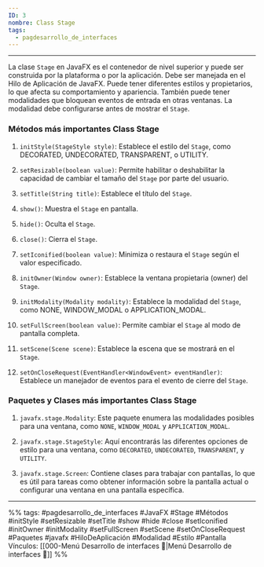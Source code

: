 ```yaml
---
ID: 3
nombre: Class Stage
tags:
  - pagdesarrollo_de_interfaces
---
```

___
La clase `Stage` en JavaFX es el contenedor de nivel superior y puede ser construida por la plataforma o por la aplicación. Debe ser manejada en el Hilo de Aplicación de JavaFX. Puede tener diferentes estilos y propietarios, lo que afecta su comportamiento y apariencia. También puede tener modalidades que bloquean eventos de entrada en otras ventanas. La modalidad debe configurarse antes de mostrar el `Stage`.

### Métodos más importantes Class Stage
1. `initStyle(StageStyle style)`: Establece el estilo del `Stage`, como DECORATED, UNDECORATED, TRANSPARENT, o UTILITY.

2. `setResizable(boolean value)`: Permite habilitar o deshabilitar la capacidad de cambiar el tamaño del `Stage` por parte del usuario.

3. `setTitle(String title)`: Establece el título del `Stage`.

4. `show()`: Muestra el `Stage` en pantalla.

5. `hide()`: Oculta el `Stage`.

6. `close()`: Cierra el `Stage`.

7. `setIconified(boolean value)`: Minimiza o restaura el `Stage` según el valor especificado.

8. `initOwner(Window owner)`: Establece la ventana propietaria (owner) del `Stage`.

9. `initModality(Modality modality)`: Establece la modalidad del `Stage`, como NONE, WINDOW_MODAL o APPLICATION_MODAL.

10. `setFullScreen(boolean value)`: Permite cambiar el `Stage` al modo de pantalla completa.

11. `setScene(Scene scene)`: Establece la escena que se mostrará en el `Stage`.

12. `setOnCloseRequest(EventHandler<WindowEvent> eventHandler)`: Establece un manejador de eventos para el evento de cierre del `Stage`.

### Paquetes y Clases más importantes Class Stage

1. `javafx.stage.Modality`: Este paquete enumera las modalidades posibles para una ventana, como `NONE`, `WINDOW_MODAL` y `APPLICATION_MODAL`.

2. `javafx.stage.StageStyle`: Aquí encontrarás las diferentes opciones de estilo para una ventana, como `DECORATED`, `UNDECORATED`, `TRANSPARENT`, y `UTILITY`.

3. `javafx.stage.Screen`: Contiene clases para trabajar con pantallas, lo que es útil para tareas como obtener información sobre la pantalla actual o configurar una ventana en una pantalla específica.


___
%%
tags: #pagdesarrollo_de_interfaces  #JavaFX #Stage #Métodos #initStyle #setResizable #setTitle #show #hide #close #setIconified #initOwner #initModality #setFullScreen #setScene #setOnCloseRequest #Paquetes #javafx  #HiloDeAplicación #Modalidad #Estilo #Pantalla 
Vínculos: [[000-Menú Desarrollo de interfaces 📃|Menú Desarrollo de interfaces 📃]]
%%